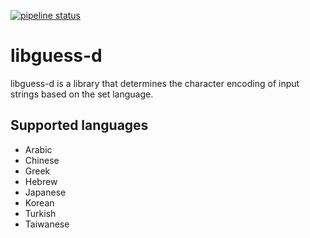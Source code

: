 [![pipeline status](https://gitlab.com/dokutoku/libguess-d/badges/master/pipeline.svg)](https://gitlab.com/dokutoku/libguess-d/commits/master)
# libguess-d
libguess-d is a library that determines the character encoding of input strings based on the set language.

## Supported languages
- Arabic
- Chinese
- Greek
- Hebrew
- Japanese
- Korean
- Turkish
- Taiwanese
